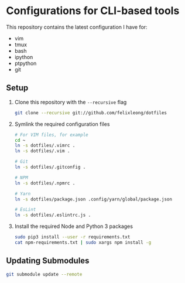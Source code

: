 Configurations for CLI-based tools
==================================

This repository contains the latest configuration I have for:

- vim
- tmux
- bash
- ipython
- ptpython
- git

Setup
-----

1. Clone this repository with the `--recursive` flag

    ```bash
    git clone --recursive git://github.com/felixleong/dotfiles
    ```

2. Symlink the required configuration files

    ```bash
    # For VIM files, for example
    cd ~
    ln -s dotfiles/.vimrc .
    ln -s dotfiles/.vim .

    # Git
    ln -s dotfiles/.gitconfig .

    # NPM
    ln -s dotfiles/.npmrc .

    # Yarn
    ln -s dotfiles/package.json .config/yarn/global/package.json

    # EsLint
    ln -s dotfiles/.eslintrc.js .
    ```

3. Install the required Node and Python 3 packages

    ```bash
    sudo pip3 install --user -r requirements.txt
    cat npm-requirements.txt | sudo xargs npm install -g
    ```

Updating Submodules
-------------------

```bash
git submodule update --remote
```
